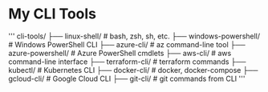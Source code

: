 # My CLI Tools 

'''
cli-tools/
├── linux-shell/            # bash, zsh, sh, etc.
├── windows-powershell/     # Windows PowerShell CLI
├── azure-cli/              # az command-line tool
├── azure-powershell/       # Azure PowerShell cmdlets
├── aws-cli/                # aws command-line interface
├── terraform-cli/          # terraform commands
├── kubectl/                # Kubernetes CLI
├── docker-cli/             # docker, docker-compose
├── gcloud-cli/             # Google Cloud CLI
├── git-cli/                # git commands from CLI
'''
